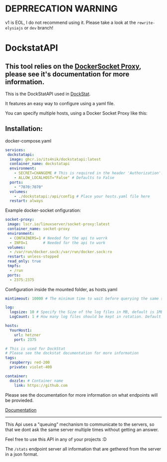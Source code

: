 # DEPRRECATION WARNING
v1 is EOL, I do not recommend using it. Please take a look at the `rewrite-elysiajs` or `dev` branch!

# DockstatAPI

## This tool relies on the [DockerSocket Proxy](https://docs.linuxserver.io/images/docker-socket-proxy/), please see it's documentation for more information.

This is the DockStatAPI used in [DockStat](https://github.com/its4nik/dockstat).

It features an easy way to configure using a yaml file.

You can specify multiple hosts, using a Docker Socket Proxy like this:

## Installation:

docker-compose.yaml
```yaml
services:
 dockstatapi:
  image: ghcr.io/its4nik/dockstatapi:latest
  container_name: dockstatapi
  environment:
    - SECRET=CHANGEME # This is required in the header 'Authorization': 'CHANGEME'
    - ALLOW_LOCALHOST="False" # Defaults to False
  ports:
    - "7070:7070"
  volumes:
    - ./dockstatapi:/api/config # Place your hosts.yaml file here
  restart: always
```

Example docker-socket onfiguration:

```yaml
socket-proxy:
 image: lscr.io/linuxserver/socket-proxy:latest
 container_name: socket-proxy
 environment:
  - CONTAINERS=1 # Needed for the api to worrk
  - INFO=1       # Needed for the api to work
 volumes:
  - /var/run/docker.sock:/var/run/docker.sock:ro
 restart: unless-stopped
 read_only: true
 tmpfs:
  - /run
 ports:
  - 2375:2375
```

Configuration inside the mounted folder, as hosts.yaml
```yaml
mintimeout: 10000 # The minimum time to wait before querying the same server again, defaults to 5000 Ms

log:
  logsize: 10 # Specify the Size of the log files in MB, default is 1MB
  LogCount: 1 # How many log files should be kept in rotation. Default is 5

hosts:
  YourHost1:
    url: hetzner
    port: 2375

# This is used for DockStat
# Please see the dockstat documentation for more information
tags:
  raspberry: red-200
  private: violet-400

container:
  dozzle: # Container name
    link: https://github.com
```

Please see the documentation for more information on what endpoints will be provieded.

[Documentation](https://outline.itsnik.de/s/dockstat/doc/backend-api-reference-YzcBbDvY33)

---

This Api uses a "queuing" mechanism to communicate to the servers, so that we dont ask the same server multiple times without getting an answer.

Feel free to use this API in any of your projects :D

The `/stats` endpoint server all information that are gethered from the server in a json format.
